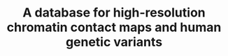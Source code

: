 ---
affilliation: UNIVERSITY OF MICHIGAN AT ANN ARBOR
description: "After the completion of the Human Genome Project, several landmarking\
  \ consortia have accumulated large amounts of genomic data towards understanding\
  \ the functions of human genome. The ENCODE project has annotated genome-wide regulatory\
  \ elements. The Roadmap Epigenomic project has characterized tissue-speci\uFB01\
  c variation in epigenetic state. The NIH Common Fund GTEx project has delineated\
  \ tissue-speci\uFB01c gene expression and transcription regulation. The NIH Common\
  \ Fund 4D Nucleome (4DN) project has revealed dynamic 3D chromatin organization\
  \ in many cell and tissue types. Each of the aforementioned consortia has generated\
  \ thousands or even tens of thousands of datasets, and provided different insights\
  \ regarding human genome at an unprecedent scale and depth. However, the datasets\
  \ generated from these consortia are isolated in terms of cell types and tissue\
  \ types covered, how the data are stored, and the resolution of the genomic data.\
  \ These gaps bring realistic data analysis challenges to biomedical researchers\
  \ when they use these public datasets jointly in their research \u2014 they need\
  \ to go through different data portals with heterogeneous processing pipelines,\
  \ different data formats, and unmatched resolutions. We aim to develop the most\
  \ cutting-edge deep learning approaches to impute high-resolution chromatin contact\
  \ maps, and integrate the high-resolution chromatin contact maps with transcriptional\
  \ data available from GTEx project and epigenomic data from ENCODE/Roadmap. We plan\
  \ to share the integrated data on a public web server with a multi-panel interactive\
  \ visualization genome browser. The integrated data will provide an important resource\
  \ for understanding of tissue-speci\uFB01c genetic variation in the light of the\
  \ spatial organization of these genomic and epigenomic elements and their functional\
  \ implications."
end_date: '2022-08-31T12:00:00-04:00'
grant_num: R03OD030599
pi: LIU, JIE
title: A database for high-resolution chromatin contact maps and human genetic variants
website: https://github.com/liu-bioinfo-lab/caesar
---